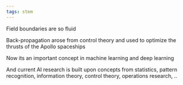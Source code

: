 ```yaml
---
tags: stem 
---
```


Field boundaries are so fluid 

Back-propagation arose from control theory and used to optimize the thrusts of the Apollo spaceships

Now its an important concept in machine learning and deep learning

And current AI research is built upon concepts from statistics, pattern recognition, information theory, control theory, operations research, .. 